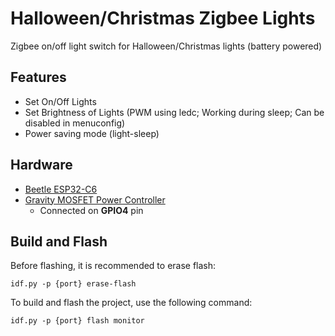 # Halloween/Christmas Zigbee Lights

Zigbee on/off light switch for Halloween/Christmas lights (battery powered)

## Features
- Set On/Off Lights
- Set Brightness of Lights (PWM using ledc; Working during sleep; Can be disabled in menuconfig)
- Power saving mode (light-sleep)

## Hardware

- [Beetle ESP32-C6](https://wiki.dfrobot.com/SKU_DFR1117_Beetle_ESP32_C6)
- [Gravity MOSFET Power Controller](https://wiki.dfrobot.com/Gravity__MOSFET_Power_Controller_SKU__DFR0457)
    - Connected on **GPIO4** pin

## Build and Flash

Before flashing, it is recommended to erase flash:

```
idf.py -p {port} erase-flash
```

To build and flash the project, use the following command:

```
idf.py -p {port} flash monitor
```
